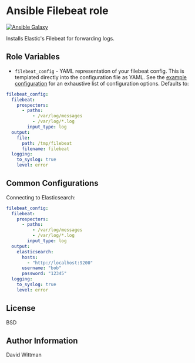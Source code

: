 Ansible Filebeat role
=========

[![Ansible Galaxy](https://img.shields.io/badge/galaxy-DavidWittman.filebeat-blue.svg?style=flat)](https://galaxy.ansible.com/detail#/role/6293)

Installs Elastic's Filebeat for forwarding logs.

Role Variables
--------------

 - `filebeat_config` - YAML representation of your filebeat config. This is templated directly into the configuration file as YAML. See the [example configuration](https://github.com/elastic/filebeat/blob/master/etc/filebeat.yml) for an exhaustive list of configuration options. Defaults to:

  ``` yaml
  filebeat_config:
    filebeat:
      prospectors:
        - paths:
            - /var/log/messages
            - /var/log/*.log
          input_type: log
    output:
      file:
        path: /tmp/filebeat
        filename: filebeat
    logging:
      to_syslog: true
      level: error
  ```

Common Configurations
---------------------

Connecting to Elasticsearch:

  ``` yaml
  filebeat_config:
    filebeat:
      prospectors:
        - paths:
            - /var/log/messages
            - /var/log/*.log
          input_type: log
    output:
      elasticsearch:
        hosts:
          - "http://localhost:9200"
        username: "bob"
        password: "12345"
    logging:
      to_syslog: true
      level: error
  ```

License
-------

BSD

Author Information
------------------

David Wittman
